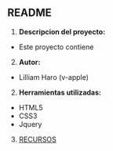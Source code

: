 ## README
1. **Descripcion del proyecto:**
  - Este proyecto contiene

2. **Autor:**

  - Lilliam Haro (v-apple)

2. **Herramientas utilizadas:**

  - HTML5
  - CSS3
  - Jquery

3. [RECURSOS](assets/images/...)
